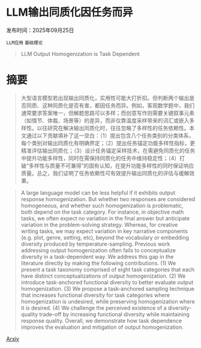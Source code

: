 # LLM输出同质化因任务而异

发布时间：2025年09月25日

`LLM应用` `基础理论`

> LLM Output Homogenization is Task Dependent

# 摘要

> 大型语言模型若出现输出同质化，实用性可能大打折扣。但判断两个输出是否同质、这种同质化是否有害，都因任务而异。例如，客观数学题中，我们通常要求答案唯一，但解题思路可以多样；而创意写作则需要关键叙事元素（如情节、体裁、场景等）的差异，而非仅靠温度采样带来的词汇或嵌入多样性。以往研究在解决输出同质化时，往往忽略了多样性的任务依赖性。本文通过以下贡献填补了这一空白：（1）提出包含八个任务类别的分类体系，每个类别对输出同质化有明确界定；（2）提出任务锚定功能多样性指标，更精准评估输出同质化；（3）设计任务锚定采样技术，在需避免同质化的任务中提升功能多样性，同时在需保持同质化的任务中维持稳定性；（4）打破“多样性与质量不可兼得”的固有认知，在提升功能多样性的同时保证响应质量。总之，我们证明了任务依赖性可有效提升输出同质化的评估与缓解效果。

> A large language model can be less helpful if it exhibits output response homogenization. But whether two responses are considered homogeneous, and whether such homogenization is problematic, both depend on the task category. For instance, in objective math tasks, we often expect no variation in the final answer but anticipate variation in the problem-solving strategy. Whereas, for creative writing tasks, we may expect variation in key narrative components (e.g. plot, genre, setting, etc), beyond the vocabulary or embedding diversity produced by temperature-sampling. Previous work addressing output homogenization often fails to conceptualize diversity in a task-dependent way. We address this gap in the literature directly by making the following contributions. (1) We present a task taxonomy comprised of eight task categories that each have distinct conceptualizations of output homogenization. (2) We introduce task-anchored functional diversity to better evaluate output homogenization. (3) We propose a task-anchored sampling technique that increases functional diversity for task categories where homogenization is undesired, while preserving homogenization where it is desired. (4) We challenge the perceived existence of a diversity-quality trade-off by increasing functional diversity while maintaining response quality. Overall, we demonstrate how task dependence improves the evaluation and mitigation of output homogenization.

[Arxiv](https://arxiv.org/abs/2509.21267)